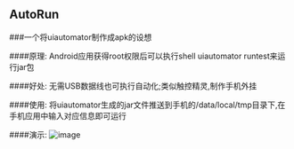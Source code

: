 ## AutoRun
###一个将uiautomator制作成apk的设想

####原理:
Android应用获得root权限后可以执行shell uiautomator runtest来运行jar包

####好处:
无需USB数据线也可执行自动化;类似触控精灵,制作手机外挂

####使用:
将uiautomator生成的jar文件推送到手机的/data/local/tmp目录下,在手机应用中输入对应信息即可运行

####演示:
![image](http://upload-images.jianshu.io/upload_images/1867836-7213e625c44fc47b.gif)



